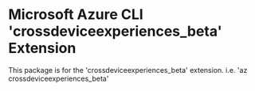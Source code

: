 Microsoft Azure CLI 'crossdeviceexperiences_beta' Extension
==========================================

This package is for the 'crossdeviceexperiences_beta' extension.
i.e. 'az crossdeviceexperiences_beta'
